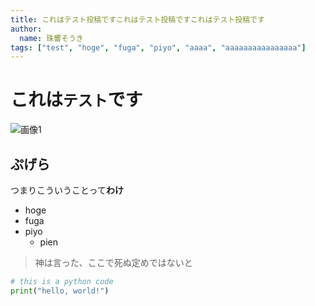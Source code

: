 ```yaml
---
title: これはテスト投稿ですこれはテスト投稿ですこれはテスト投稿です
author:
  name: 珠響そうき
tags: ["test", "hoge", "fuga", "piyo", "aaaa", "aaaaaaaaaaaaaaaa"]
---
```


# これは`テスト`です

![画像1](/author-icons/tamayurasouki.png)

## ぷげら

つまりこういうことって**わけ**

- hoge
- fuga
- piyo
  - pien

> 神は言った、ここで死ぬ定めではないと

```python
# this is a python code
print("hello, world!")
```